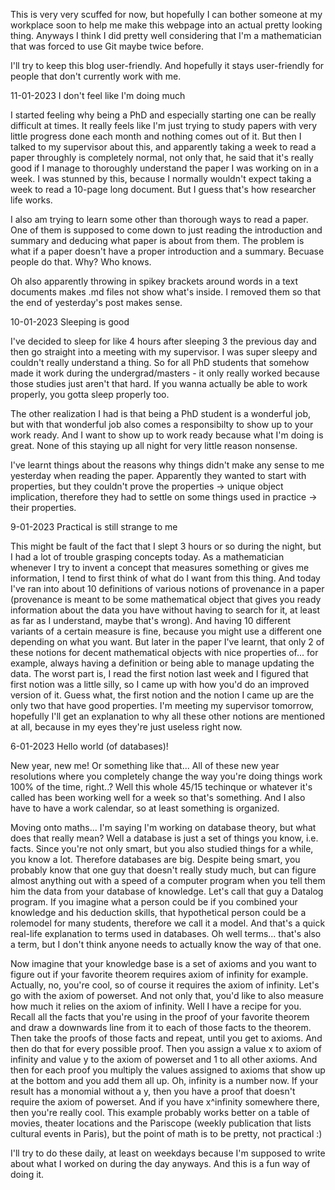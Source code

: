 This is very very scuffed for now, but hopefully I can bother someone at my workplace soon to help me make this webpage into an actual pretty looking thing. Anyways I think I did pretty well considering that I'm a mathematician that was forced to use Git maybe twice before.

I'll try to keep this blog user-friendly. And hopefully it stays user-friendly for people that don't currently work with me.

11-01-2023 I don't feel like I'm doing much

I started feeling why being a PhD and especially starting one
can be really difficult at times. It really feels like I'm
just trying to study papers with very little progress done
each month and nothing comes out of it. But then I talked to
my supervisor about this, and apparently taking a week to read
a paper throughly is completely normal, not only that, he said
that it's really good if I manage to thoroughly understand the
paper I was working on in a week. I was stunned by this,
because I normally wouldn't expect taking a week to read a
10-page long document. But I guess that's how researcher life
works. 

I also am trying to learn some other than thorough ways
to read a paper. One of them is supposed to come down to just
reading the introduction and summary and deducing what paper
is about from them. The problem is what if a paper doesn't
have a proper introduction and a summary. Becuase people do
that. Why? Who knows. 

Oh also apparently throwing in spikey brackets around words
in a text documents makes .md files not show what's inside.
I removed them so that the end of yesterday's post makes sense.


10-01-2023 Sleeping is good

I've decided to sleep for like 4 hours after sleeping 3 the 
previous day and then go straight into a meeting with my
supervisor. I was super sleepy and couldn't really understand
a thing. So for all PhD students that somehow made it work during
the undergrad/masters - it only really worked because those
studies just aren't that hard. If you wanna actually be able
to work properly, you gotta sleep properly too.

The other realization I had is that being a PhD student is
a wonderful job, but with that wonderful job also comes
a responsibilty to show up to your work ready. And I want to
show up to work ready because what I'm doing is great. None
of this staying up all night for very little reason nonsense.

I've learnt things about the reasons why things didn't make any
sense to me yesterday when reading the paper. Apparently they
wanted to start with properties, but they couldn't prove the
properties -> unique object implication, therefore they had to
settle on some things used in practice -> their properties.


9-01-2023 Practical is still strange to me

This might be fault of the fact that I slept 3 hours 
or so during the night, but I had a lot of trouble 
grasping concepts today. As a mathematician whenever 
I try to invent a concept that measures something 
or gives me information, I tend to first think of
what do I want from this thing. And today I've ran
into about 10 definitions of various notions of provenance
in a paper (provenance is meant to be some mathematical object
that gives you ready information about the data you have without
having to search for it, at least as far as I understand, 
maybe that's wrong). And having 10 different variants of a certain
measure is fine, because you might use a different one
depending on what you want. But later in the paper I've
learnt, that only 2 of these notions for decent mathematical
objects with nice properties of... for example, always having 
a definition or being able to manage updating the data. 
The worst part is, I read the first notion last week 
and I figured that first notion was a little silly, 
so I came up with how you'd do an improved version of it. 
Guess what, the first notion and the notion I came up are
the only two that have good properties. I'm meeting my 
supervisor tomorrow, hopefully I'll get an explanation to
why all these other notions are mentioned at all, because 
in my eyes they're just useless right now.

6-01-2023 Hello world (of databases)!

New year, new me! Or something like that... All of these new year resolutions where you completely change the way you're doing things work 100% of the time, right..? Well this whole 45/15 techinque or whatever it's called has been working well for a week so that's something. And I also have to have a work calendar, so at least something is organized.

Moving onto maths... I'm saying I'm working on database theory, but what does that really mean? Well a database is just a set of things you know, i.e. facts. Since you're not only smart, but you also studied things for a while, you know a lot. Therefore databases are big. Despite being smart, you probably know that one guy that doesn't really study much, but can figure almost anything out with a speed of a computer program when you tell them him the data from your database of knowledge. Let's call that guy a Datalog program. If you imagine what a person could be if you combined your knowledge and his deduction skills, that hypothetical person could be a rolemodel for many students, therefore we call it a model. And that's a quick real-life explanation to terms used in databases. Oh well terms... that's also a term, but I don't think anyone needs to actually know the way of that one.

Now imagine that your knowledge base is a set of axioms and you want to figure out if your favorite theorem requires axiom of infinity for example. Actually, no, you're cool, so of course it requires the axiom of infinity. Let's go with the axiom of powerset. And not only that, you'd like to also measure how much it relies on the axiom of infinity. Well I have a recipe for you. Recall all the facts that you're using in the proof of your favorite theorem and draw a downwards line from it to each of those facts to the theorem. Then take the proofs of those facts and repeat, until you get to axioms. And then do that for every possible proof. Then you assign a value x to axiom of infinity and value y to the axiom of powerset and 1 to all other axioms. And then for each proof you multiply the values assigned to axioms that show up at the bottom and you add them all up. Oh, infinity is a number now. If your result has a monomial without a y, then you have a proof that doesn't require the axiom of powerset. And if you have x^infinity somewhere there, then you're really cool. This example probably works better on a table of movies, theater locations and the Pariscope (weekly publication that lists cultural events in Paris), but the point of math is to be pretty, not practical :)

I'll try to do these daily, at least on weekdays because I'm supposed to write about what I worked on during the day anyways. And this is a fun way of doing it.
